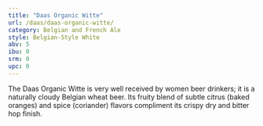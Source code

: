 ```yaml
---
title: "Daas Organic Witte"
url: /daas/daas-organic-witte/
category: Belgian and French Ale
style: Belgian-Style White
abv: 5
ibu: 0
srm: 0
upc: 0
---
```

The Daas Organic Witte is very well received by women beer drinkers; it is a naturally cloudy Belgian wheat beer. Its fruity blend of subtle citrus (baked oranges) and spice (coriander) flavors compliment its crispy dry and bitter hop finish.
